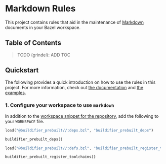 # Markdown Rules

This project contains rules that aid in the maintenance of
[Markdown](https://www.markdownguide.org/) documents in your Bazel workspace.


## Table of Contents

> TODO (grindel): ADD TOC


## Quickstart

The following provides a quick introduction on how to use the rules in this project. For more
information, check out [the documentation](/doc/markdown/) and [the examples](/examples/markdown/).


### 1. Configure your workspace to use `markdown`

In addition to the [workspace snippet for the repository](/README.md#workspace-configuration), add
the following to your `WORKSPACE` file. 

```python
load("@buildifier_prebuilt//:deps.bzl", "buildifier_prebuilt_deps")

buildifier_prebuilt_deps()

load("@buildifier_prebuilt//:defs.bzl", "buildifier_prebuilt_register_toolchains", "buildtools_assets")

buildifier_prebuilt_register_toolchains()
```
